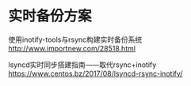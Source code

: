 # 实时备份方案

使用inotify-tools与rsync构建实时备份系统  
http://www.importnew.com/28518.html  

lsyncd实时同步搭建指南——取代rsync+inotify  
https://www.centos.bz/2017/08/lsyncd-rsync-inotify/  
